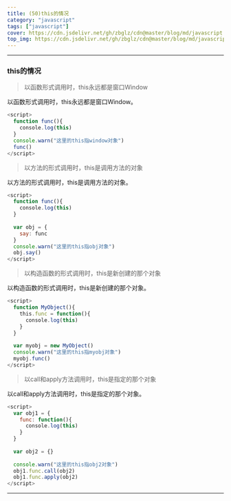 ```yaml
---
title: (50)this的情况
category: "javascript"
tags: ["javascript"]
cover: https://cdn.jsdelivr.net/gh/zbglz/cdn@master/blog/md/javascript.svg
top_img: https://cdn.jsdelivr.net/gh/zbglz/cdn@master/blog/md/javascript.svg
---
```


***

### this的情况


> 以函数形式调用时，this永远都是窗口Window

以函数形式调用时，this永远都是窗口Window。

```js js
<script>
  function func(){
    console.log(this)
  }
  console.warn("这里的this指window对象")
  func()
</script>
```

> 以方法的形式调用时，this是调用方法的对象

以方法的形式调用时，this是调用方法的对象。

```js js
<script>
  function func(){
    console.log(this)
  }
  
  var obj = {
    say: func
  }
  console.warn("这里的this指obj对象")
  obj.say()
</script>
```

> 以构造函数的形式调用时，this是新创建的那个对象

以构造函数的形式调用时，this是新创建的那个对象。

```js js
<script>
  function MyObject(){
    this.func = function(){
      console.log(this)
    }
  }
  
  var myobj = new MyObject()
  console.warn("这里的this指myobj对象")
  myobj.func()
</script>
```

> 以call和apply方法调用时，this是指定的那个对象

以call和apply方法调用时，this是指定的那个对象。

```js js
<script>
  var obj1 = {
    func: function(){
      console.log(this)
    }
  }
  
  var obj2 = {}
  
  console.warn("这里的this指obj2对象")
  obj1.func.call(obj2)
  obj1.func.apply(obj2)
</script>
```


***